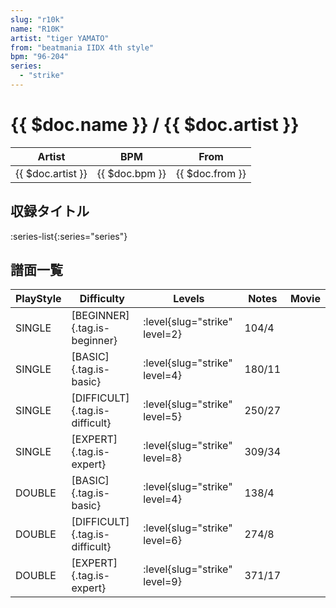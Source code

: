 ```yaml
---
slug: "r10k"
name: "R10K"
artist: "tiger YAMATO"
from: "beatmania IIDX 4th style"
bpm: "96-204"
series:
  - "strike"
---
```


# {{ $doc.name }} / {{ $doc.artist }}

|Artist|BPM|From|
|------|---|----|
|{{ $doc.artist }}|{{ $doc.bpm }}|{{ $doc.from }}|

## 収録タイトル

:series-list{:series="series"}

## 譜面一覧

|PlayStyle|Difficulty|Levels|Notes|Movie|
|---------|----------|------|-----|-----|
|SINGLE|[BEGINNER]{.tag.is-beginner}|:level{slug="strike" level=2}|104/4||
|SINGLE|[BASIC]{.tag.is-basic}|:level{slug="strike" level=4}|180/11||
|SINGLE|[DIFFICULT]{.tag.is-difficult}|:level{slug="strike" level=5}|250/27||
|SINGLE|[EXPERT]{.tag.is-expert}|:level{slug="strike" level=8}|309/34||
|DOUBLE|[BASIC]{.tag.is-basic}|:level{slug="strike" level=4}|138/4||
|DOUBLE|[DIFFICULT]{.tag.is-difficult}|:level{slug="strike" level=6}|274/8||
|DOUBLE|[EXPERT]{.tag.is-expert}|:level{slug="strike" level=9}|371/17||
